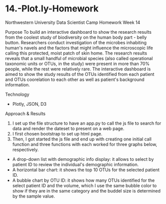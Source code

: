 # 14.-Plot.ly-Homework
Northwestern University Data Scientist Camp Homework Week 14

Purpose
To build an interactive dashboard to show the research results from the coolest study of biodiversity on the  human body part - belly button.  Researchers conduct investigation of the microbes inhabiting human's navels and the factors that might influence the microscopic life calling this protected, moist patch of skin home. The research results reveals that a small handful of microbial species (also called operational taxonomic units or OTUs, in the study) were present in more than 70% people, while the rest were relatively rare. The interactive dashboard is aimed to show the study results of the OTUs identified from each patient and OTUs coorelation to each other as well as patient's background information.  

Technology
- Plotly, JSON, D3

Approach & Results
1. I set up the file structure to have an app.py to call the js file to search for data and render the dateset to present on a web page.
2. I first chosen bootstrap to set up html page. 
3. Then, I got started the js file and end up with creating one initial call function and three functions with each worked for three graphs below, respectively.  
- A drop-down list with demographic info display: it allows to select by patient ID to review the individual's demographic information.
- A horizontal bar chart: it shows the top 10 OTUs for the selected patient ID. 
- A bubble chart by OTU ID: it shows how many OTUs identified for the select patient ID and the volume, which I use the same bubble color to show if they are in the same category and the buddel size is determined by the sample value.  
